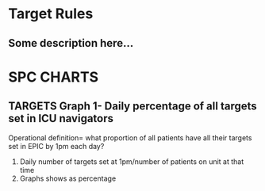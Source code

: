 # Target Rules
Some description here...
---
# SPC CHARTS 
## TARGETS Graph 1- Daily percentage of all targets set in ICU navigators 
Operational definition= what proportion of all patients have all their targets set in EPIC by 1pm each day?  

1. Daily number of targets set at 1pm/number of patients on unit at that time 
2. Graphs shows as percentage  

 
